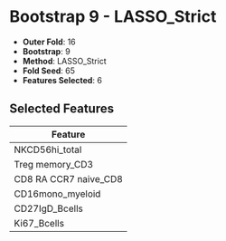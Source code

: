 # Bootstrap 9 - LASSO_Strict

- **Outer Fold**: 16
- **Bootstrap**: 9
- **Method**: LASSO_Strict
- **Fold Seed**: 65
- **Features Selected**: 6

## Selected Features

| Feature |
|---------|
| NKCD56hi_total |
| Treg memory_CD3 |
| CD8 RA CCR7 naive_CD8 |
| CD16mono_myeloid |
| CD27IgD_Bcells |
| Ki67_Bcells |
